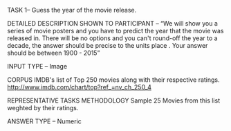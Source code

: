 TASK 1– Guess the year of the movie release.

DETAILED DESCRIPTION SHOWN TO PARTICIPANT – “We will show you a series of movie posters and you have to predict the year that the movie was released in. There will be no options and you can't round-off the year to a decade, the answer should be precise to the units place . Your answer should be between 1900 - 2015”

INPUT TYPE – Image

CORPUS 
IMDB's list of Top 250 movies along with their respective ratings.
http://www.imdb.com/chart/top?ref_=nv_ch_250_4

REPRESENTATIVE TASKS METHODOLOGY
Sample 25 Movies from this list weghted by their ratings.

ANSWER TYPE – Numeric